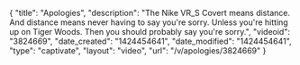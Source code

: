 {
    "title": "Apologies",
    "description": "The Nike VR_S Covert means distance. And distance means never having to say you're sorry. Unless you're hitting up on Tiger Woods. Then you should probably say you're sorry.",
    "videoid": "3824669",
    "date_created": "1424454641",
    "date_modified": "1424454641",
    "type": "captivate",
    "layout": "video",
    "url": "\/v\/apologies\/3824669"
}